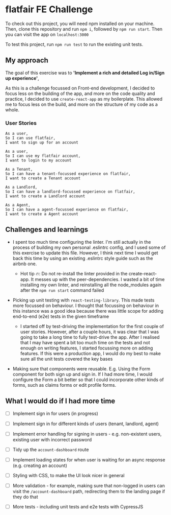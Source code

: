 # flatfair FE Challenge

To check out this project, you will need npm installed on your machine. Then, clone this repository and run `npm i`, followed by `npm run start`. Then you can visit the app on `localhost:3000`

To test this project, run `npm run test` to run the existing unit tests.

## My approach

The goal of this exercise was to **'Implement a rich and detailed Log in/Sign up experience'**,

As this is a challenge focussed on Front-end development, I decided to focus less on the building of the app, and more on the code quality and practice, I decided to use `create-react-app` as my boilerplate. This allowed me to focus less on the build, and more on the structure of my code as a whole.

### User Stories

```
As a user,
So I can use flatfair,
I want to sign up for an account
```
```
As a user,
So I can use my flatfair account,
I want to login to my account
```
```
As a Tenant,
So I can have a tenant-focussed experience on flatfair,
I want to create a Tenant account
```
```
As a Landlord,
So I can have a landlord-focussed experience on flatfair,
I want to create a Landlord account
```
```
As a Agent,
So I can have a agent-focussed experience on flatfair,
I want to create a Agent account
```
## Challenges and learnings

* I spent too much time configuring the linter. I'm still actually in the process of building my own personal .eslintrc config, and I used some of this exercise to update this file. However, I think next time I would get back this time by using an existing .eslintrc style guide such as the airbnb one.


  * Hot tip :fire:: Do not re-install the linter provided in the create-react-app. It messes up with the peer-dependencies. I wasted a bit of time installing my own linter, and reinstalling all the node_modules again after the `npm run start` command failed

* Picking up unit testing with `react-testing-library`. This made tests more focussed on behaviour. I thought that focussing on behaviour in this instance was a good idea because there was little scope for adding end-to-end (e2e) tests in the given timeframe

    * I started off by test-driving the implementation for the first couple of user stories. However, after a couple hours, it was clear that I was going to take a long time to fully test-drive the app. After I realised that I may have spent a bit too much time on the tests and not enough on writing features, I started focussing more on adding features. If this were a production app, I would do my best to make sure all the unit tests covered the key bases

* Making sure that components were reusable. E.g. Using the Form component for both sign up and sign in. If I had more time, I would configure the Form a bit better so that I could incorporate other kinds of forms, such as claims forms or edit profile forms.

## What I would do if I had more time

- [ ] Implement sign in for users (in progress)

- [ ] Implement sign in for different kinds of users (tenant, landlord, agent)

- [ ] Implement error handling for signing in users - e.g. non-existent users, existing user with incorrect password

- [ ] Tidy up the `account-dashboard` route

- [ ] Implement loading states for when user is waiting for an async response (e.g. creating an account)

- [ ] Styling with CSS, to make the UI look nicer in general

- [ ] More validation - for example, making sure that non-logged in users can visit the `/account-dashboard` path, redirecting them to the landing page if they do that

- [ ] More tests - including unit tests and e2e tests with CypressJS
